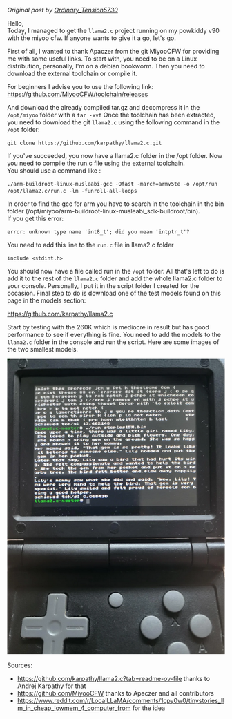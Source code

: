 _Original post by [Ordinary_Tension5730](https://www.reddit.com/r/PowKiddy/comments/1cwnezf/tiny_llm_on_v90_miyoo_cfw)_

Hello,\
Today, I managed to get the `llama2.c` project running on my powkiddy v90 with the miyoo cfw. If anyone wants to give it a go, let's go.

First of all, I wanted to thank Apaczer from the git MiyooCFW for providing me with some useful links.
To start with, you need to be on a Linux distribution, personally, I'm on a debian bookworm.
Then you need to download the external toolchain or compile it.

For beginners I advise you to use the following link: https://github.com/MiyooCFW/toolchain/releases

And download the already compiled tar.gz and decompress it in the `/opt/miyoo` folder with a `tar -xvf`
Once the toolchain has been extracted, you need to download the git `llama2.c` using the following command in the `/opt` folder:
```
git clone https://github.com/karpathy/llama2.c.git
```
If you've succeeded, you now have a llama2.c folder in the /opt folder.
Now you need to compile the run.c file using the external toolchain.\
You should use a command like :

```
./arm-buildroot-linux-musleabi-gcc -Ofast -march=armv5te -o /opt/run /opt/llama2.c/run.c -lm -funroll-all-loops
```

In order to find the gcc for arm you have to search in the toolchain in the bin folder (/opt/miyoo/arm-buildroot-linux-musleabi_sdk-buildroot/bin).\
If you get this error:

```
error: unknown type name 'int8_t'; did you mean 'intptr_t'?
```

You need to add this line to the `run.c` file in llama2.c folder
```
include <stdint.h>
```

You should now have a file called run in the `/opt` folder.
All that's left to do is add it to the rest of the `llama2.c` folder and add the whole llama2.c folder to your console.
Personally, I put it in the script folder I created for the occasion.
Final step to do is download one of the test models found on this page in the models section:

https://github.com/karpathy/llama2.c

Start by testing with the 260K which is mediocre in result but has good performance to see if everything is fine.
You need to add the models to the `llama2.c` folder in the console and run the script.
Here are some images of the two smallest models.

![tiny_llm](imgs/tiny-llm.png)

Sources:
- https://github.com/karpathy/llama2.c?tab=readme-ov-file thanks to Andrej Karpathy for that
- https://github.com/MiyooCFW thanks to Apaczer and all contributors
- https://www.reddit.com/r/LocalLLaMA/comments/1cpy0w0/tinystories_llm_in_cheap_lowmem_4_computer_from for the idea 